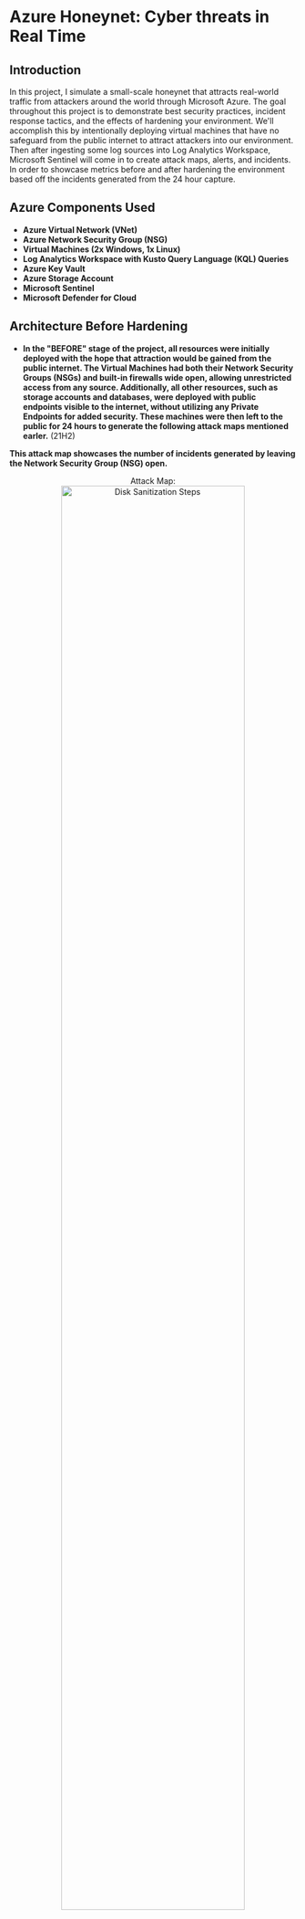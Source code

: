 <h1>Azure Honeynet: Cyber threats in Real Time</h1>



<h2>Introduction</h2>
In this project, I simulate a small-scale honeynet that attracts real-world traffic from attackers around the world through Microsoft Azure. The goal throughout this project is to demonstrate best security practices, incident response tactics, and the effects of hardening your environment. We'll accomplish this by intentionally deploying virtual machines that have no safeguard from the public internet to attract attackers into our environment. Then after ingesting some log sources into Log Analytics Workspace, Microsoft Sentinel will come in to create attack maps, alerts, and incidents. In order to showcase metrics before and after hardening the environment based off the incidents generated from the 24 hour capture.
<br />


<h2>Azure Components Used</h2>

- <b>Azure Virtual Network (VNet)</b> 
- <b>Azure Network Security Group (NSG)</b>
- <b>Virtual Machines (2x Windows, 1x Linux)</b>
- <b>Log Analytics Workspace with Kusto Query Language (KQL) Queries</b>
- <b>Azure Key Vault</b>
- <b>Azure Storage Account</b>
- <b>Microsoft Sentinel</b>
- <b>Microsoft Defender for Cloud</b>

<h2>Architecture Before Hardening </h2>

- <b>In the "BEFORE" stage of the project, all resources were initially deployed with the hope that attraction would be gained from the public internet. The Virtual Machines had both their Network Security Groups (NSGs) and built-in firewalls wide open, allowing unrestricted access from any source. Additionally, all other resources, such as storage accounts and databases, were deployed with public endpoints visible to the internet, without utilizing any Private Endpoints for added security. These machines were then left to the public for 24 hours to generate the following attack maps mentioned earler.</b> (21H2)

<b>This attack map showcases the number of incidents generated by leaving the Network Security Group (NSG) open.</b> 


<p align="center">
Attack Map: <br/>
 
<img src="https://i.imgur.com/PN0ArE4.png" height="80%" width="80%" alt="Disk Sanitization Steps"/>
<br />
<br />
This attack map highlights the incidents for syslog authentication failures experienced by the Linux server.:  <br/>
<img src="https://i.imgur.com/N8rio0r.png" height="80%" width="80%" alt="Disk Sanitization Steps"/>
<br />
<br />
This attack map showcases RDP and SMB failures against the Window machine: <br/>
<img src="https://i.imgur.com/izaypM0.png" height="80%" width="80%" alt="Disk Sanitization Steps"/>
<br />
<br />
This attack map showcases failures against the MSSQL server.:  <br/>
<img src="https://i.imgur.com/OD1TipR.png" height="80%" width="80%" alt="Disk Sanitization Steps"/>
<br />
<br />
<h2>After Hardening Measures and Security Controls</h2>
<b>In the "AFTER" stage, based off the incidents created from the "Before" 24 hour capture, I implemented hardening measures and security controls to improve the environment's security from attackers.
These improvements included:</b>

- <b>Network Security Groups (NSGs): I hardened the NSGs by only allowing my own public IP address to come thrugh otherwise all other traffic would be blocked by the new parameteres created.</b>
- <b>Built-in Firewalls: In my virtual machines I configured the built-in firewalls so that it would deny access from unauthorized users.</b>
- <b>Private Endpoints: For other Azure resources, I replaced the public endpoints with Private Endpoints. This ensured that access to sensitive resources, such as storage accounts and databases, was limited to only the virtual network.</b> 

<h2>Metrics Before Hardening / Security Controls</h2>

<b>The following table shows the metrics we measured in our insecure environment for 24 hours:</b> 

<b>Start Time 2023-11-10 09:15 AM</b> 

<b>Start Time 2023-11-11 09:30 AM:</b> 



Before Stats:  <br/>
<img src="https://i.imgur.com/s7AtaYj.png" height="80%" width="80%" alt="Disk Sanitization Steps"/>
<br />
<br />

<h2>Metrics After Hardening / Security Controls</h2>
<b>The following table shows the metrics we measured in our secure environment for 24 hours:</b> 

<b>Start Time 2023-11-13 10:12 AM</b> 

<b>Start Time 2023-11-14 11:35 AM</b> 


After Hardening:  <br/>
<img src="https://i.imgur.com/wdAclZG.png" height="80%" width="80%" alt="Disk Sanitization Steps"/>
<br />
<br />
Observe the wiped disk:  <br/>
<img src="https://i.imgur.com/AeZkvFQ.png" height="80%" width="80%" alt="Disk Sanitization Steps"/>
</p>

<!--
 ```diff
- text in red
+ text in green
! text in orange
# text in gray
@@ text in purple (and bold)@@
```
--!>
